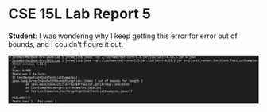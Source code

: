 <h1>CSE 15L Lab Report 5</h1>

**Student**: I was wondering why I keep getting this error for error out of bounds, and I couldn't figure it out.

![image](/Pictures/cse-15l-lab-5-1.png)
